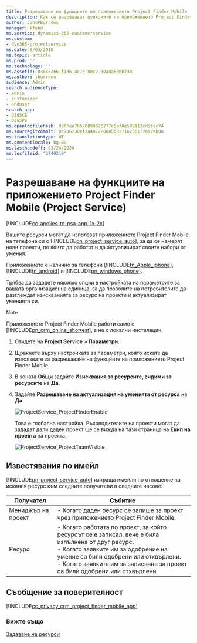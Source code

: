 ```yaml
---
title: Разрешаване на функциите на приложението Project Finder Mobile
description: Как се разрешават функциите на приложението Project Finder Mobile за Project Service
author: JohnPBurrows
manager: kfend
ms.service: dynamics-365-customerservice
ms.custom:
- dyn365-projectservice
ms.date: 8/03/2018
ms.topic: article
ms.prod: ''
ms.technology: ''
ms.assetid: 038c5c66-f136-4c7e-88c2-30ada80bbf38
ms.author: jburrows
audience: Admin
search.audienceType:
- admin
- customizer
- enduser
search.app:
- D365CE
- D365PS
ms.openlocfilehash: 9265ee78b20899026277e5af8e589112cd9fac74
ms.sourcegitcommit: 8c786230ef2a497280885b827162561776e2eb00
ms.translationtype: HT
ms.contentlocale: bg-BG
ms.lasthandoff: 03/24/2020
ms.locfileid: "3749219"
---
```

# <a name="enable-project-finder-mobile-app-features-project-service"></a>Разрешаване на функциите на приложението Project Finder Mobile (Project Service)

[!INCLUDE[cc-applies-to-psa-app-1x-2x](../includes/cc-applies-to-psa-app-1x-2x.md)]

Вашите ресурси могат да използват приложението Project Finder Mobile на телефона си с [!INCLUDE[pn_project_service_auto](../includes/pn-project-service-auto.md)], за да се намерят нови проекти, по които да работят и да актуализират своите набори от умения.  
  
 Приложението е налично за телефони [!INCLUDE[tn_Apple_iphone](../includes/tn-apple-iphone.md)], [!INCLUDE[tn_android](../includes/tn-android.md)] и [!INCLUDE[pn_windows_phone](../includes/pn-windows-phone.md)].  
  
 Трябва да зададете няколко опции в настройката на параметрите за вашата организационна единица, за да позволите на потребителите да разглеждат изискванията за ресурс на проекти и актуализират уменията си.  
  
> [!NOTE]
>  Приложението Project Finder Mobile работи само с [!INCLUDE[pn_crm_online_shortest](../includes/pn-crm-online-shortest.md)], а не с локални инсталации.  
  
1. Отидете на **Project Service > Параметри**.  
  
2. Щракнете върху настройката за параметри, която искате да използвате за разрешаване на функциите на приложението Project Finder Mobile.  
  
3. В зоната **Общи** задайте **Изисквания за ресурсите, видими за ресурсите** на **Да**.  
  
4. Задайте **Разрешаване на актуализация на уменията от ресурса** на **Да**.  
  
   ![ProjectService_ProjectFinderEnable](../project-service/media/project-service-project-finder-enable.png "ProjectService_ProjectFinderEnable")  
  
   Това е глобална настройка. Ръководителите на проекти могат да зададат дали даден проект ще се вижда на тази страница на **Екип на проекта** на проекта.  
  
   ![ProjectService_ProjectTeamVisible](../project-service/media/project-service-project-team-visible.png "ProjectService_ProjectTeamVisible")  
  
## <a name="email-notifications"></a>Известявания по имейл  
 [!INCLUDE[pn_project_service_auto](../includes/pn-project-service-auto.md)] изпраща имейли по отношение на искания ресурс към следните получатели в следните часове:  
  
|Получател|Събитие|  
|---------------|-----------|  
|Мениджър на проект|-   Когато даден ресурс се запише за проект чрез приложението Project Finder Mobile.|  
|Ресурс|-   Когато работата по проект, за който ресурсът се е записал, вече е била изпълнена от друг ресурс.<br />-   Когато заявките им за одобрение на умение са били одобрени или отхвърлени.<br />-   Когато заявките им за записване за проект са били одобрени или отхвърлени.|  
  
## <a name="privacy-notice"></a>Съобщение за поверителност  
 [!INCLUDE[cc_privacy_crm_project_finder_mobile_app](../includes/cc-privacy-crm-project-finder-mobile-app.md)]  
  
### <a name="see-also"></a>Вижте също  
 [Задаване на ресурси](../project-service/set-up-resources.md)
